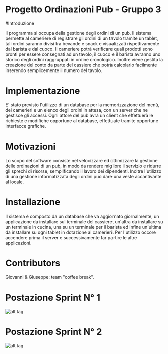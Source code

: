 # Progetto Ordinazioni Pub - Gruppo 3

#Introduzione

Il programma si occupa della gestione degli ordini di un pub.
Il sistema permette al cameriere di registrare gli ordini 
di un tavolo tramite un tablet, tali ordini saranno divisi tra bevande 
e snack e visualizzati rispettivamente 
dal barista e dal cuoco. Il cameriere potrà verificare quali prodotti sono pronti per essere 
consegnati ad un tavolo, 
il cuoco e il barista avranno uno storico degli ordini raggruppati in ordine cronologico. 
Inoltre viene gestita la creazione del conto da parte 
del cassiere che potrà calcolarlo facilmente inserendo semplicemente 
il numero del tavolo.


# Implementazione

E' stato previsto l'utilizzo di un database per la memorizzazione del menù, dei camerieri e un elenco degli ordini in attesa,
con un 
server che ne gestisce gli accessi.
Ogni attore del pub avrà un client che effettuerà le richieste e 
modifiche opportune al database, effettuate tramite opportune interfacce grafiche.




# Motivazioni

Lo scopo del software consiste nel velocizzare ed ottimizzare la gestione delle ordinazioni di un pub, 
in modo da rendere migliore il servizio e ridurre gli sprechi di risorse, semplificando il lavoro dei dipendenti.
Inoltre l'utilizzo di una gestione informatizzata degli ordini può dare una veste accantivante al locale.



# Installazione

Il sistema è composto da un database che va aggiornato giornalmente, un applicazione da installare sul terminale del cassiere,
un'altra da installare su un terminale in cucina, una su un terminale per il barista ed infine un'ultima da installare
su ogni tablet in dotazione ai camerieri. Per l'utilizzo occore accendere prima il server e successivamente far partire le altre
applicazioni.



# Contributors

Giovanni & Giuseppe: team "coffee break".



# Postazione Sprint N° 1

![alt tag](https://cloud.githubusercontent.com/assets/15891383/11850191/0ec2a6b2-a42c-11e5-8a38-4d23c89511f3.jpg)



# Postazione Sprint N° 2

![alt tag](https://cloud.githubusercontent.com/assets/15891383/11850278/98788c5a-a42c-11e5-81e9-17b4ecac6cf2.jpg)
